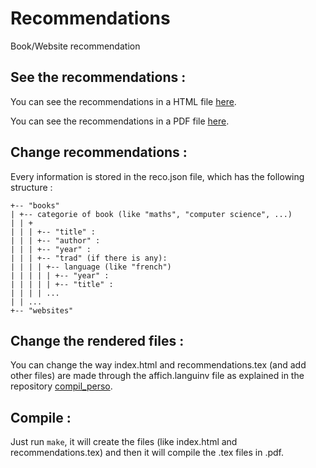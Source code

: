 # Recommendations
Book/Website recommendation
## See the recommendations :
You can see the recommendations in a HTML file [here](https://htmlpreview.github.io/?https://github.com/ulyssedurand/recommendations/blob/master/index.html).

You can see the recommendations in a PDF file [here](https://github.com/UlysseDurand/recommendations/raw/master/recommendations.pdf).

## Change recommendations :
Every information is stored in the reco.json file, which has the following structure :
```
+-- "books"
| +-- categorie of book (like "maths", "computer science", ...)
| | + 
| | | +-- "title" : 
| | | +-- "author" :
| | | +-- "year" :
| | | +-- "trad" (if there is any):
| | | | +-- language (like "french")
| | | | | +-- "year" :
| | | | | +-- "title" :
| | | | ...
| | ...
+-- "websites"
```

## Change the rendered files :
You can change the way index.html and recommendations.tex (and add other files) are made through the affich.languinv file as explained in the repository [compil_perso](https://github.com/UlysseDurand/compil_perso).

## Compile :
Just run ```make```, it will create the files (like index.html and recommendations.tex) and then it will compile the .tex files in .pdf.
